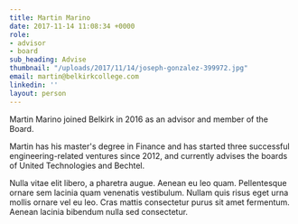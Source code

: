 ```yaml
---
title: Martin Marino
date: 2017-11-14 11:08:34 +0000
role:
- advisor
- board
sub_heading: Advise
thumbnail: "/uploads/2017/11/14/joseph-gonzalez-399972.jpg"
email: martin@belkirkcollege.com
linkedin: ''
layout: person
---
```


Martin Marino joined Belkirk in 2016 as an advisor and member of the Board.

Martin has his master's degree in Finance and has started three successful engineering-related ventures since 2012, and currently advises the boards of United Technologies and Bechtel.

Nulla vitae elit libero, a pharetra augue. Aenean eu leo quam. Pellentesque ornare sem lacinia quam venenatis vestibulum. Nullam quis risus eget urna mollis ornare vel eu leo. Cras mattis consectetur purus sit amet fermentum. Aenean lacinia bibendum nulla sed consectetur.
